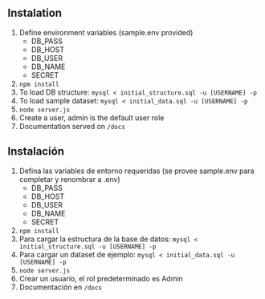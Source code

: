 ## Instalation

1. Define environment variables (sample.env provided)
    * DB_PASS
    * DB_HOST
    * DB_USER
    * DB_NAME
    * SECRET
1. `npm install`
1. To load DB structure: `mysql < initial_structure.sql -u [USERNAME] -p` 
1. To load sample dataset: `mysql < initial_data.sql -u [USERNAME] -p`
1. `node server.js`
1. Create a user, admin is the default user role
1. Documentation served on `/docs`

## Instalación

1. Defina las variables de entorno requeridas (se provee sample.env para completar y renombrar a .env)
    * DB_PASS
    * DB_HOST
    * DB_USER
    * DB_NAME
    * SECRET
1. `npm install`
1. Para cargar la estructura de la base de datos: `mysql < initial_structure.sql -u [USERNAME] -p` 
1. Para cargar un dataset de ejemplo: `mysql < initial_data.sql -u [USERNAME] -p`
1. `node server.js`
1. Crear un usuario, el rol predeterminado es Admin
1. Documentación en `/docs`
